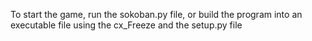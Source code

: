To start the game, run the sokoban.py file, or build the program into an executable file using the cx_Freeze and the setup.py file